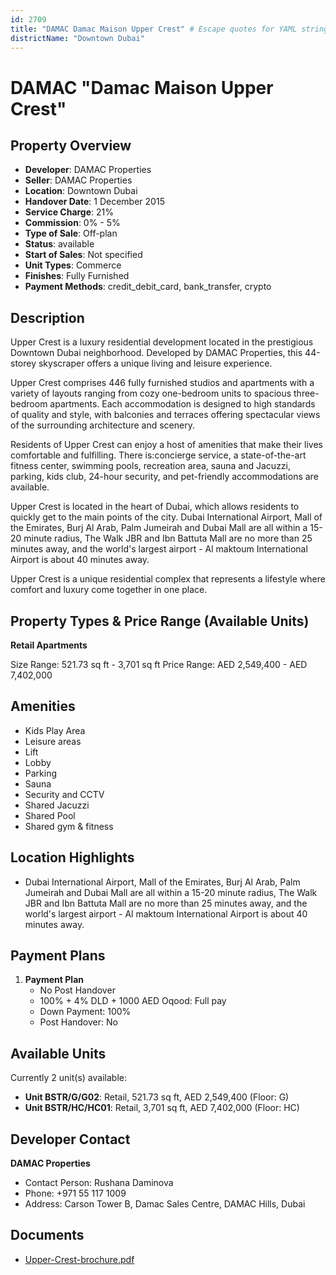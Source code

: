 ```yaml
---
id: 2709
title: "DAMAC Damac Maison Upper Crest" # Escape quotes for YAML string
districtName: "Downtown Dubai"
---
```


# DAMAC "Damac Maison Upper Crest"

## Property Overview
- **Developer**: DAMAC Properties
- **Seller**: DAMAC Properties
- **Location**: Downtown Dubai
- **Handover Date**: 1 December 2015
- **Service Charge**: 21%
- **Commission**: 0% - 5%
- **Type of Sale**: Off-plan
- **Status**: available
- **Start of Sales**: Not specified
- **Unit Types**: Commerce
- **Finishes**: Fully Furnished
- **Payment Methods**: credit_debit_card, bank_transfer, crypto

## Description
Upper Crest is a luxury residential development located in the prestigious Downtown Dubai neighborhood. Developed by DAMAC Properties, this 44-storey skyscraper offers a unique living and leisure experience.

 Upper Crest comprises 446 fully furnished studios and apartments with a variety of layouts ranging from cozy one-bedroom units to spacious three-bedroom apartments. Each accommodation is designed to high standards of quality and style, with balconies and terraces offering spectacular views of the surrounding architecture and scenery.

 Residents of Upper Crest can enjoy a host of amenities that make their lives comfortable and fulfilling. There is:concierge service, a state-of-the-art fitness center, swimming pools, recreation area, sauna and Jacuzzi, parking, kids club, 24-hour security, and pet-friendly accommodations are available.

 Upper Crest is located in the heart of Dubai, which allows residents to quickly get to the main points of the city. Dubai International Airport, Mall of the Emirates, Burj Al Arab, Palm Jumeirah and Dubai Mall are all within a 15-20 minute radius, The Walk JBR and Ibn Battuta Mall are no more than 25 minutes away, and the world's largest airport - Al maktoum International Airport is about 40 minutes away.

  Upper Crest is a unique residential complex that represents a lifestyle where comfort and luxury come together in one place.

## Property Types & Price Range (Available Units)
**Retail Apartments**

Size Range: 521.73 sq ft - 3,701 sq ft
Price Range: AED 2,549,400 - AED 7,402,000

## Amenities
- Kids Play Area
- Leisure areas
- Lift
- Lobby
- Parking
- Sauna
- Security and CCTV
- Shared Jacuzzi
- Shared Pool
- Shared gym & fitness

## Location Highlights
- Dubai International Airport, Mall of the Emirates, Burj Al Arab, Palm Jumeirah and Dubai Mall are all within a 15-20 minute radius, The Walk JBR and Ibn Battuta Mall are no more than 25 minutes away, and the world's largest airport - Al maktoum International Airport is about 40 minutes away.

## Payment Plans
1. **Payment Plan**
   - No Post Handover
   - 100% + 4% DLD + 1000 AED Oqood: Full pay
   - Down Payment: 100%
   - Post Handover: No

## Available Units
Currently 2 unit(s) available:
- **Unit BSTR/G/G02**: Retail, 521.73 sq ft, AED 2,549,400 (Floor: G)
- **Unit BSTR/HC/HC01**: Retail, 3,701 sq ft, AED 7,402,000 (Floor: HC)

## Developer Contact
**DAMAC Properties**
- Contact Person: Rushana Daminova
- Phone: +971 55 117 1009
- Address: Carson Tower B, Damac Sales Centre, DAMAC Hills, Dubai

## Documents
- [Upper-Crest-brochure.pdf](https://cdn.geniemap.net/2024/08/02/z1A64RXX3V2DngXxEW0m4fzvKMl8JTXeobbJA6OQ.pdf)
